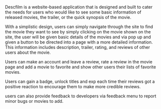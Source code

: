   Descfilm is a website-based application that is designed and built to cater the needs for users who would like to see some basic information of released movies, the trailer, or the quick synopsis of the movie. 
  
  With a simplistic design, users can simply navigate through the site to find the movie they want to see by simply clicking on the movie shown on the site, the user will be given basic details of the movies and via pop up and given a button to be directed into a page with a more detailed information. This information includes description, trailer, rating, and reviews of other users about the movie. 
  
  Users can make an account and leave a review, rate a review in the movie page and add a movie to favorite and show other users their lists of favorite movies. 
  
  Users can gain a badge, unlock titles and exp each time their reviews got a positive reaction to encourage them to make more credible reviews.
  
  users can also provide feedback to developers via feedback menu to report minor bugs or movies to add.
